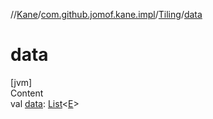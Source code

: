//[Kane](../../index.md)/[com.github.jomof.kane.impl](../index.md)/[Tiling](index.md)/[data](data.md)



# data  
[jvm]  
Content  
val [data](data.md): [List](https://kotlinlang.org/api/latest/jvm/stdlib/kotlin.collections/-list/index.html)<[E](index.md)>  



